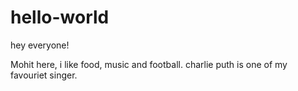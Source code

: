 # hello-world

hey everyone!

Mohit here, i like food, music and football.
charlie puth is one of my favouriet singer.
